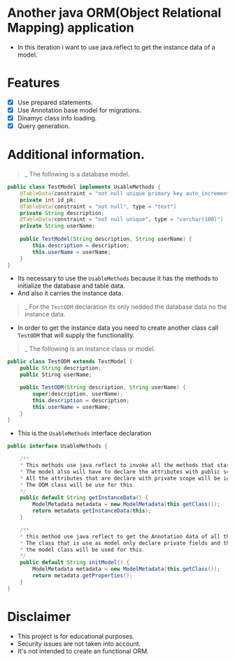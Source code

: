 # Another java ORM(Object Relational Mapping) application

- In this iteration i want to use java.reflect to get the instance data of a model.

# Features 

- [x] Use prepared statements.
- [x] Use Annotation base model for migrations. 
- [x] Dinamyc class info loading.
- [x] Query generation.

# Additional information.

>_ The following is a database model.
```java
public class TestModel implements UsableMethods {
    @TableData(constraint = "not null unique primary key auto_increment", type = "int")
    private int id_pk;
    @TableData(constraint = "not null", type = "text")
    private String description;
    @TableData(constraint = "not null unique", type = "varchar(100)")
    private String userName;
    
    public TestModel(String description, String userName) {
        this.description = description;
        this.userName = userName;
    }
}
```
- Its necessary to use the `UsableMethods` because it has the methods to initialize the database and table data.
- And also it carries the instance data.

>_ For the `TestODM` declaration its only nedded the database data no the instance data.
- In order to get the instance data you need to create another class call `TestODM` that will supply the functionality.

>_ The following is an instance class or model.

```java
public class TestODM extends TestModel {
    public String description;
    public Stirng userName;

    public TestODM(String description, String userName) {
        super(description, userName);
        this.description = description;
        this.userName = userName;
    }
}
```

- This is the `UsableMethods` interface declaration
```java
public interface UsableMethods {

    /**
    * This methods use java.reflect to invoke all the methods that starts with getMethodName.
    * The model also will have to declare the attributes with public scope.
    * All the attributes that are declare with private scope will be ignored.
    * The ODM class will be use for this.
    */
    public default String getInstanceData() {
        ModelMetadata metadata = new ModelMetadata(this.getClass());
        return metadata.getInstanceData(this);
    }

    /**
    * this method use java.reflect to get the Annotation data of all the attributes.
    * The class that is use as model only declare private fields and the public field is a constructor used for the ODM class.
    * the model class will be used for this.
    */
    public default String initModel() {
        ModelMetadata metadata = new ModelMetadata(this.getClass());
        return metadata.getProperties();
    }
}
```

# Disclaimer

- This project is for educational purposes.
- Security issues are not taken into account.
- It's not intended to create an functional ORM.
